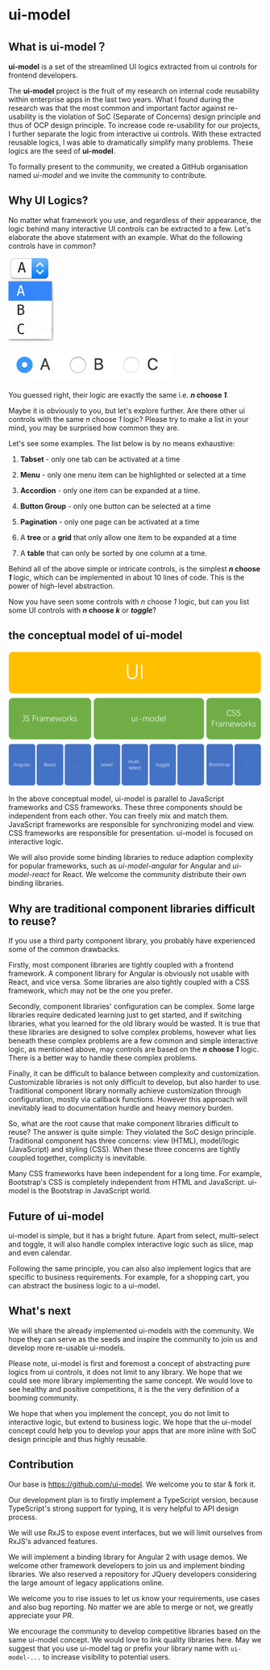 # ui-model

## What is ui-model？

**ui-model** is a set of the streamlined UI logics extracted from ui controls for frontend developers. 

The **ui-model** project is the fruit of my research on internal code reusability within enterprise apps in the last two years. What I found during the research was that the most common and important factor against re-usability is the violation of SoC (Separate of Concerns) design principle and thus of OCP design principle. To increase code re-usability for our projects, I further separate the logic from interactive ui controls. With these extracted reusable logics, I was able to dramatically simplify many problems. These logics are the seed of **ui-model**. 

To formally present to the community, we created a GitHub organisation named *ui-model* and we invite the community to contribute.

## Why UI Logics? 

No matter what framework you use, and regardless of their appearance, the logic behind many interactive UI controls can be extracted to a few. Let's elaborate the above statement with an example. What do the following controls have in common?

![Select](./images/select.png)

![Radio Group](./images/radio.png)

You guessed right, their logic are exactly the same i.e. ***n* choose *1***.

Maybe it is obviously to you, but let's explore further. Are there other ui controls with the same *n* choose *1* logic? Please try to make a list in your mind, you may be surprised how common they are.

Let's see some examples. The list below is by no means exhaustive: 

1. **Tabset** - only one tab can be activated at a time

1. **Menu** - only one menu item can be highlighted or selected at a time

1. **Accordion** - only one item can be expanded at a time. 

1. **Button Group** - only one button can be selected at a time

1. **Pagination** - only one page can be activated at a time

1. A **tree** or a **grid** that only allow one item to be expanded at a time

1. A **table** that can only be sorted by one column at a time. 

Behind all of the above simple or intricate controls, is the simplest ***n* choose *1*** logic, which can be implemented in about 10 lines of code. This is the power of high-level abstraction. 

Now you have seen some controls with *n* choose *1* logic, but can you list some UI controls with ***n* choose *k*** or ***toggle***?

## the conceptual model of ui-model

![Architecture](./images/architecture.png)

In the above conceptual model, ui-model is parallel to JavaScript frameworks and CSS frameworks. These three components should be independent from each other. You can freely mix and match them. JavaScript frameworks are responsible for synchronizing model and view. CSS frameworks are responsible for presentation. ui-model is focused on interactive logic. 

We will also provide some binding libraries to reduce adaption complexity for popular frameworks, such as *ui-model-angular* for Angular and *ui-model-react* for React. We welcome the community distribute their own binding libraries.

## Why are traditional component libraries difficult to reuse?  

If you use a third party component library, you probably have experienced some of the common drawbacks. 

Firstly, most component libraries are tightly coupled with a frontend framework. A component library for Angular is obviously not usable with React, and vice versa. Some libraries are also tightly coupled with a CSS framework, which may not be the one you prefer.

Secondly, component libraries' configuration can be complex. Some large libraries require dedicated learning just to get started, and if switching libraries, what you learned for the old library would be wasted. It is true that these libraries are designed to solve complex problems, however what lies beneath these complex problems are a few common and simple interactive logic, as mentioned above, may controls are based on the ***n* choose *1*** logic. There is a better way to handle these complex problems.

Finally, it can be difficult to balance between complexity and customization. Customizable libraries is not only difficult to develop, but also harder to use. Traditional component library normally achieve customization through configuration, mostly via callback functions. However this approach will inevitably lead to documentation hurdle and heavy memory burden.    

So, what are the root cause that make component libraries difficult to reuse? The answer is quite simple: They violated the SoC design principle. Traditional component has three concerns: view (HTML), model/logic (JavaScript) and styling (CSS). When these three concerns are tightly coupled together, complicity is inevitable.  

Many CSS frameworks have been independent for a long time. For example, Bootstrap's CSS is completely independent from HTML and JavaScript. ui-model is the Bootstrap in JavaScript world. 

## Future of ui-model

ui-model is simple, but it has a bright future. Apart from select, multi-select and toggle, it will also handle complex interactive logic such as slice, map and even calendar.

Following the same principle, you can also also implement logics that are specific to business requirements. For example, for a shopping cart, you can abstract the business logic to a ui-model. 
 
## What's next

We will share the already implemented ui-models with the community. We hope they can serve as the seeds and inspire the community to join us and develop more re-usable ui-models. 

Please note, ui-model is first and foremost a concept of abstracting pure logics from ui controls, it does not limit to any library. We hope that we could see more library implementing the same concept. We would love to see healthy and positive competitions, it is the the very definition of a booming community. 

We hope that when you implement the concept, you do not limit to interactive logic, but extend to business logic. We hope that the ui-model concept could help you to develop your apps that are more inline with SoC design principle and thus highly reusable. 

## Contribution

Our base is <https://github.com/ui-model>. We welcome you to star & fork it.

Our development plan is to firstly implement a TypeScript version, because TypeScript's strong support for typing, it is very helpful to API design process. 

We will use RxJS to expose event interfaces, but we will limit ourselves from RxJS's advanced features.

We will implement a binding library for Angular 2 with usage demos. We welcome other framework developers to join us and implement binding libraries. We also reserved a repository for JQuery developers considering the large amount of legacy applications online.

We welcome you to rise issues to let us know your requirements, use cases and also bug reporting. No matter we are able to merge or not, we greatly appreciate your PR. 

We encourage the community to develop competitive libraries based on the same ui-model concept. We would love to link quality libraries here. May we suggest that you use ui-model tag or prefix your library name with `ui-model-...` to increase visibility to potential users. 
